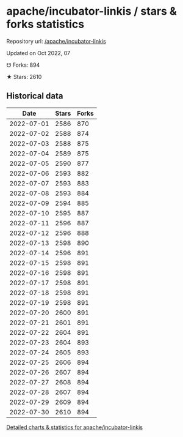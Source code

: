 # apache/incubator-linkis / stars & forks statistics

Repository url: [/apache/incubator-linkis](https://github.com/apache/incubator-linkis)

Updated on Oct 2022, 07

☋ Forks: 894

★ Stars: 2610

## Historical data
| Date | Stars | Forks |
|------|-------|-------|
| 2022-07-01 | 2586 | 870 | 
| 2022-07-02 | 2588 | 874 | 
| 2022-07-03 | 2588 | 875 | 
| 2022-07-04 | 2589 | 875 | 
| 2022-07-05 | 2590 | 877 | 
| 2022-07-06 | 2593 | 882 | 
| 2022-07-07 | 2593 | 883 | 
| 2022-07-08 | 2593 | 884 | 
| 2022-07-09 | 2594 | 885 | 
| 2022-07-10 | 2595 | 887 | 
| 2022-07-11 | 2596 | 887 | 
| 2022-07-12 | 2596 | 888 | 
| 2022-07-13 | 2598 | 890 | 
| 2022-07-14 | 2596 | 891 | 
| 2022-07-15 | 2598 | 891 | 
| 2022-07-16 | 2598 | 891 | 
| 2022-07-17 | 2598 | 891 | 
| 2022-07-18 | 2598 | 891 | 
| 2022-07-19 | 2598 | 891 | 
| 2022-07-20 | 2600 | 891 | 
| 2022-07-21 | 2601 | 891 | 
| 2022-07-22 | 2604 | 891 | 
| 2022-07-23 | 2604 | 893 | 
| 2022-07-24 | 2605 | 893 | 
| 2022-07-25 | 2606 | 894 | 
| 2022-07-26 | 2607 | 894 | 
| 2022-07-27 | 2608 | 894 | 
| 2022-07-28 | 2607 | 894 | 
| 2022-07-29 | 2609 | 894 | 
| 2022-07-30 | 2610 | 894 | 


[Detailed charts & statistics for apache/incubator-linkis](https://reviewgithub.com/rep/apache/incubator-linkis)
